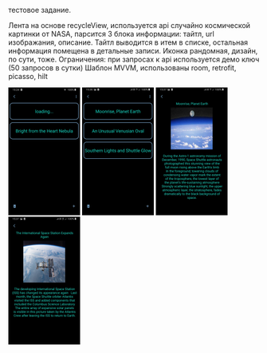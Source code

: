 тестовое задание.

Лента на основе recycleView, используется api случайно космической картинки от NASA, парсится 3 блока информации: тайтл, url изображания, описание. Тайтл выводится в итем в списке, остальная информация помещена в детальные записи. Иконка рандомная, дизайн, по сути, тоже. 
Ограничения: при запросах к api используется демо ключ (50 запросов в сутки)
Шаблон MVVM, использованы room, retrofit, picasso, hilt

<p align="left">
  <img src="https://github.com/comanch22/ValleyWindAwake/blob/main/Screenshot_20220603-152434_Testovie_list.jpg" width="144" height="256">
  <img src="https://github.com/comanch22/ValleyWindAwake/blob/main/Screenshot_20220603-153659_Testovie_list.jpg" width="144" height="256">
  <img src="https://github.com/comanch22/ValleyWindAwake/blob/main/Screenshot_20220603-153707_Testovie_list.jpg" width="144" height="256">
  <img src="https://github.com/comanch22/ValleyWindAwake/blob/main/Screenshot_20220603-153734_Testovie_list.jpg" width="144" height="256">
</p>
